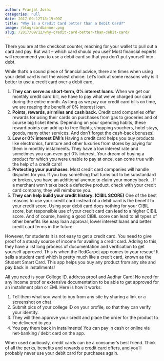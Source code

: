 ```yaml
---
author: Pranjal Joshi
categories: null
date: 2017-09-12T18:19:09Z
title: "Why is a Credit Card better than a Debit Card?"
image: /blog/cardbanner.png
slug: /2017/09/12/why-credit-card-better-than-debit-card/
---
```



There you are at the checkout counter, reaching for your wallet to pull out a card and pay. But wait – which card should you use? Most financial experts will recommend you to use a debit card so that you don’t put yourself into debt.

While that’s a sound piece of financial advice, there are times when using your debit card is not the wisest choice. Let’s look at some reasons why is it better to use a credit card over a debit card.

 1. **They can serve as short-term, 0% interest loans**.
When we get our monthly credit card bill, we have to pay what we’ve charged our card during the entire month. As long as we pay our credit card bills on time, we are reaping the benefit of 0% interest loan. 
 2. **Points, rewards, air miles and cash back.**
Credit card companies offer rewards for using their cards on purchases from gas to groceries and of course big ticket items. Depending on your spending habits, these reward points can add up to free flights, shopping vouchers, hotel stays, goods, many other services. And don’t forget the cash-back bonuses!
 3. **Low or 0% interest EMI’s**
Having a credit card helps you buy products like electronics, furniture and other luxuries from stores by paying for them in monthly instalments. They have a low interest rate and sometimes you can even get 0% interest. Your dream of buying a product for which you were unable to pay at once, can come true with the help of a credit card!
 4. **Protecting your purchases**.
Most credit card companies will handle disputes for you. If you buy something that turns out to be substandard or broken, you have an additional avenue to claim your money back. . If a merchant won't take back a defective product, check with your credit card company, they will reimburse you.
 5. **They can help build your credit history. (CIBIL SCORE)**
One of the best reasons to use your credit card instead of a debit card is the benefit to your credit score. Using your debit card does nothing for your CIBIL score, but responsible use of your credit card can lead to a higher CIBIL score.
And of course, having a good CIBIL score can lead to all types of other benefits like easy loan approval, lower interest loans and better credit card terms in the future.


However, for students it is not easy to get a credit card. You need to give proof of a steady source of income for availing a credit card. Adding to this, they have a list long process of documentation and verification to get yourself approved. This is when the RedCarpet app comes to your rescue! It sells a student card which is pretty much like a credit card, known as the Student Smart Card. This app helps you buy any product from any site and pay back in installments!
 
All you need is your College ID, address proof and Aadhar Card! No need for any income proof or extensive documentation to be able to get approved for an installment plan or EMI. Here is how it works:
 
 1. Tell them what you want to buy from any site by sharing a link or a screenshot on chat
 2.  Submit pics of your college ID on your profile, so that they can verify your identity.
 3. They will then approve your credit and place the order for the product to be delivered to you	
 4. You pay them back in installments! You can pay in cash or online via net-banking / debit card on the app.

When used cautiously, credit cards can be a consumer’s best friend. Think of all the perks, benefits and rewards a credit card offers, and you’ll probably never use your debit card for purchases again.


